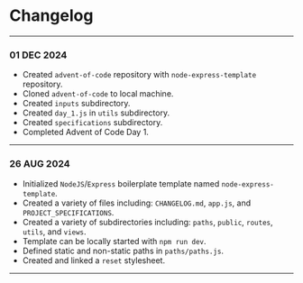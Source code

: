 # Changelog
---
### 01 DEC 2024
- Created `advent-of-code` repository with `node-express-template` repository.
- Cloned `advent-of-code` to local machine.
- Created `inputs` subdirectory.
- Created `day_1.js` in `utils` subdirectory.
- Created `specifications` subdirectory.
- Completed Advent of Code Day 1.
---
### 26 AUG 2024
- Initialized `NodeJS`/`Express` boilerplate template named `node-express-template`.
- Created a variety of files including: `CHANGELOG.md`, `app.js`, and `PROJECT_SPECIFICATIONS`.
- Created a variety of subdirectories including: `paths`, `public`, `routes`, `utils`, and `views`.
- Template can be locally started with `npm run dev`.
- Defined static and non-static paths in `paths/paths.js`.
- Created and linked a `reset` stylesheet.
---